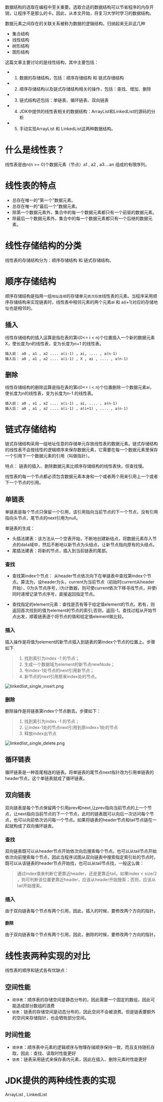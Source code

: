 数据结构的选取在编程中至关重要。选取合适的数据结构可以节省程序的内存开销，让程序不是那么的卡。因此，从本文开始，将复习大学时学习的数据结构。

数据元素之间存在的关联关系被称为数据的逻辑结构。归纳起来无非这几种

* 集合结构
* 线性结构
* 树形结构
* 图形结构

这篇文章主要讨论的是线性结构，其中主要包括：

* 1. 数据的存储结构，包括：顺序存储结构 和 链式存储结构
* 2. 顺序存储结构以及链式存储结构相关的操作，包括：查找、增加、删除
* 3. 链式结构还包括：单链表、循环链表、双向链表
* 4. JDK中提供的线性表相关的数据结构：ArrayList和LinkedList的源码的分析
* 5. 手动实现ArrayList 和 LinkedList这两种数据结构。

# 什么是线性表？

线性表是由n(n >= 0)个数据元素（节点）a1 , a2 , a3....an 组成的有限序列。

# 线性表的特点

* 总存在唯一的“第一个”数据元素。
* 总存在唯一的“最后一个”数据元素。
* 除第一个数据元素外，集合中的每一个数据元素都只有一个前驱的数据元素。
* 除最后一个数据元素外，集合中的每一个数据元素都只有一个后继的数据元素。

# 线性存储结构的分类

线性表的存储结构分为：顺序存储结构 和 链式存储结构。


# 顺序存储结构

顺序存储结构是指用一组`地址连续`的存储单元`依次存放`线性表的元素。当程序采用顺序存储结构来实现链表时，线性表中相邻元素的两个元素ai 和 a(i+1)对应的存储地址也是相邻的。

## 插入

线性存储结构的插入运算是指在表的第i(0<= i < n)个位置插入一个新的数据元素X，使长度为n的线性表，变为长度为n+1 的线性表。

```
插入前： a0 , a1 , a2 .... a(i-1) , ai, .... , a(n-1)
插入后： a0 , a1 , a2 .... a(i-1) , X , ai , .... , a(n-1)
```

## 删除

线性存储结构的删除运算是指在表的第i(0<= i < n)个位置删除一个数据元素ai，使长度为n的线性表，变为长度为n-1 的线性表。

```
插入前： a0 , a1 , a2 .... a(i-1) , ai, .... , a(n-1)
插入后： a0 , a1 , a2 .... a(i-1) , a(i+1) , .... , a(n-1)
```

# 链式存储结构

链式存储结构采用一组地址任意的存储单元存放线性表的数据元素。链式存储结构的线性表不会按线性的逻辑顺序来保存数据元素，它需要在每一个数据元素里保存一个引用下一个数据元素的引用（叫做指针）。

特点： 链表的插入、删除数据元素比顺序存储结构的线性表快，但查找慢。

线性表的每一个节点都必须包含数据元素本身和一个或者两个用来引用上一个或者下一个节点的引用。

## 单链表

单链表是每个节点只保留一个引用，该引用指向当前节点的下一个节点，没有引用指向头节点，尾节点的next引用为null。

单链表的生成：

* 头插法建表：该方法从一个空表开始，不断地创建新结点，将数据元素存入节点的data域中，然后不断地以新节点为头结点，让新节点指向原有的头结点。
* 尾插法建表：将新的节点，插入到当前链表的尾部。

### 查找

* 查找第index个节点： 从header节点依次向下在单链表中查找第index个节点。算法为，设header为头，current为当前节点（初始时current从header开始），0为头节点序号，i为计数器，则可使current依次下移寻找节点，并使i同时递增记录节点序号，直接返回指定节点。

* 查找指定的element元素：查找是否有等于给定值element的节点。若有，则返回首次找到的值为element的节点的索引;否则，返回-1。查找过程从开始节点出发，顺着链表逐个将节点的值和给定值element做比较。

### 插入 

插入操作是将值为element的新节点插入到链表的第index个节点的位置上。步骤如下

> 1. 找到索引为index -1 的节点；
> 2. 生成一个数据域为element的新节点newNode；
> 3. 令index-1处节点的next引用新节点；
> 4. 新节点的next引用原来index处的节点。

![linkedlist_single_insert.png](https://github.com/SOFTPOWER1991/note/blob/master/raw/linkedlist_single_insert.png)

### 删除

删除操作是将链表第index个节点删去。步骤如下：

> 1. 找到索引为index -1 的节点；
> 2. 让index-1处的节点next引用到原index+1处的节点
> 3. 释放index出节点

![linkedlist_single_delete.png](https://github.com/SOFTPOWER1991/note/blob/master/raw/linkedlist_single_delete.png)

## 循环链表

循环链表是一种首尾相连的链表。将单链表的尾节点next指针改为引用单链表的header节点，这个单链表就成了循环链表。

## 双向链表

双向链表是每个节点保留两个引用prev和next,让prev指向当前节点的上一个节点，让next指向当前节点的下一个节点，此时的链表既可以向后一次访问每个节点，也可以向前依次访问每一个节点。如果将链表的header节点和tail节点链在一起就构成了双向循环链表。

### 查找

双向链表既可以从header节点开始依次向后搜索每个节点。也可以从tail节点开始依次向前搜索每个节点，因此当程序试图从双向链表中搜索指定索引处的节点时，既可以从该链表的header节点开始找，也可以从tail节点找，一般这么做：

> 通过index值来判断它更靠近header，还是更靠近tail。如果index < size/2 ，则可判断该位置更靠近header，应该从header开始搜索；否则，应该从tail开始搜索。

### 插入

由于双向链表每个节点有两个引用，因此，插入的时候，要修改两个方向的指针。

#### 删除

由于双向链表每个节点有两个引用，因此，删除的时候，要修改两个方向的指针。

# 线性表两种实现的对比

线性表的顺序和链式各有优缺点：

## 空间性能

* `顺序表`：顺序表的存储空间是静态分布的，因此需要一个固定的数组，因此可能造成部分数组的浪费
* `链表`：链表的存储空间是动态分布的，因此空间不会被浪费。但是链表要额外的空间来存储指针，也会牺牲部分空间。

## 时间性能

* `顺序表`：顺序表中元素的逻辑顺序与物理存储顺序保持一致，而且支持随机存取，因此：查找、读取时性能更好
* `链表`：链表采用链式来保存表内元素，因此在插入、删除元素时性能更好

# JDK提供的两种线性表的实现

ArrayList , LinkedList








